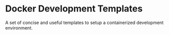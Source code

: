 # Docker Development Templates

A set of concise and useful templates to setup a containerized development environment.
